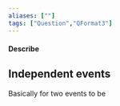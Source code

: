 ```yaml
---
aliases: [""]
tags: ["Question","QFormat3"]
---
```


#### Describe
## Independent events

Basically for two events to be 

